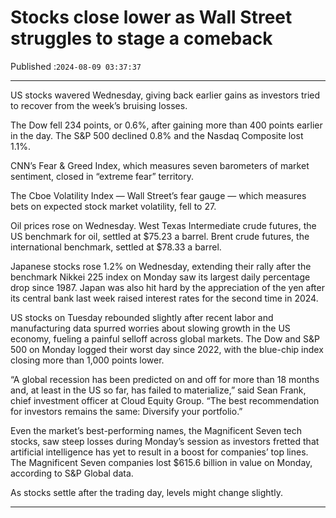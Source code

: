 # Stocks close lower as Wall Street struggles to stage a comeback

Published :`2024-08-09 03:37:37`

---

US stocks wavered Wednesday, giving back earlier gains as investors tried to recover from the week’s bruising losses.

The Dow fell 234 points, or 0.6%, after gaining more than 400 points earlier in the day. The S&P 500 declined 0.8% and the Nasdaq Composite lost 1.1%.

CNN’s Fear & Greed Index, which measures seven barometers of market sentiment, closed in “extreme fear” territory.

The Cboe Volatility Index — Wall Street’s fear gauge — which measures bets on expected stock market volatility, fell to 27.

Oil prices rose on Wednesday. West Texas Intermediate crude futures, the US benchmark for oil, settled at $75.23 a barrel. Brent crude futures, the international benchmark, settled at $78.33 a barrel.

Japanese stocks rose 1.2% on Wednesday, extending their rally after the benchmark Nikkei 225 index on Monday saw its largest daily percentage drop since 1987. Japan was also hit hard by the appreciation of the yen after its central bank last week raised interest rates for the second time in 2024.

US stocks on Tuesday rebounded slightly after recent labor and manufacturing data spurred worries about slowing growth in the US economy, fueling a painful selloff across global markets. The Dow and S&P 500 on Monday logged their worst day since 2022, with the blue-chip index closing more than 1,000 points lower.

“A global recession has been predicted on and off for more than 18 months and, at least in the US so far, has failed to materialize,” said Sean Frank, chief investment officer at Cloud Equity Group. “The best recommendation for investors remains the same: Diversify your portfolio.”

Even the market’s best-performing names, the Magnificent Seven tech stocks, saw steep losses during Monday’s session as investors fretted that artificial intelligence has yet to result in a boost for companies’ top lines. The Magnificent Seven companies lost $615.6 billion in value on Monday, according to S&P Global data.

As stocks settle after the trading day, levels might change slightly.

---

